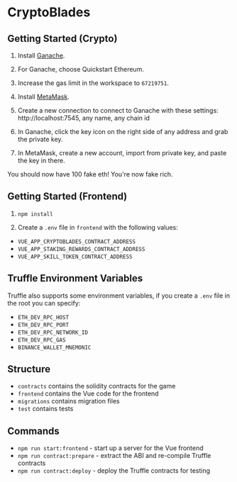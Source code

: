 # CryptoBlades

## Getting Started (Crypto)

1. Install [Ganache](https://www.trufflesuite.com/ganache).

1. For Ganache, choose Quickstart Ethereum.

1. Increase the gas limit in the workspace to `67219751`.

1. Install [MetaMask](https://metamask.io/).

1. Create a new connection to connect to Ganache with these settings: http://localhost:7545, any name, any chain id

1. In Ganache, click the key icon on the right side of any address and grab the private key.

1. In MetaMask, create a new account, import from private key, and paste the key in there. 

You should now have 100 fake eth! You're now fake rich.

## Getting Started (Frontend)

1. `npm install`

1. Create a `.env` file in `frontend` with the following values:

- `VUE_APP_CRYPTOBLADES_CONTRACT_ADDRESS`
- `VUE_APP_STAKING_REWARDS_CONTRACT_ADDRESS`
- `VUE_APP_SKILL_TOKEN_CONTRACT_ADDRESS`

## Truffle Environment Variables

Truffle also supports some environment variables, if you create a `.env` file in the root you can specify:

- `ETH_DEV_RPC_HOST`
- `ETH_DEV_RPC_PORT`
- `ETH_DEV_RPC_NETWORK_ID`
- `ETH_DEV_RPC_GAS`
- `BINANCE_WALLET_MNEMONIC`

## Structure

- `contracts` contains the solidity contracts for the game
- `frontend` contains the Vue code for the frontend
- `migrations` contains migration files
- `test` contains tests

## Commands

- `npm run start:frontend` - start up a server for the Vue frontend
- `npm run contract:prepare` - extract the ABI and re-compile Truffle contracts
- `npm run contract:deploy` - deploy the Truffle contracts for testing